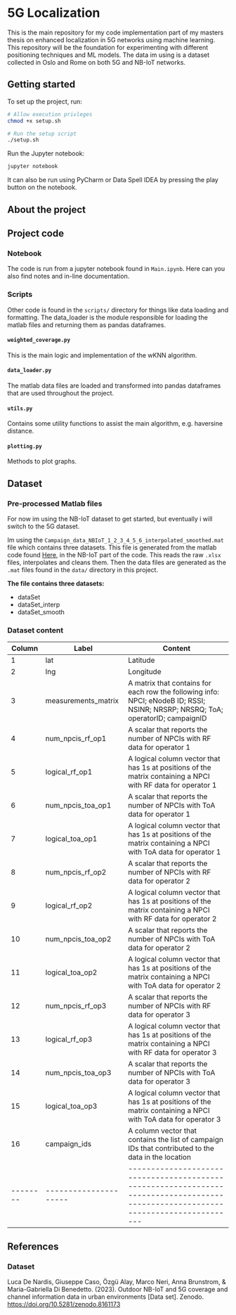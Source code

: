 # 5G Localization

This is the main repository for my code implementation part of my masters thesis on enhanced localization in 5G networks
using machine learning.
This repository will be the foundation for experimenting with different positioning techniques and ML models. The data
im using is a dataset
collected in Oslo and Rome on both 5G and NB-IoT networks.

## Getting started

To set up the project, run:

```bash
# Allow execution privleges
chmod +x setup.sh

# Run the setup script
./setup.sh
```

Run the Jupyter notebook:

```bash
jupyter notebook
``` 

It can also be run using PyCharm or Data Spell IDEA by pressing the play button on the notebook.

## About the project

## Project code

### Notebook

The code is run from a jupyter notebook found in `Main.ipynb`.
Here can you also find notes and in-line documentation.

### Scripts

Other code is found in the `scripts/` directory for things like data loading and formatting.
The data_loader is the module responsible for loading the matlab files and returning them
as pandas dataframes.

#### `weighted_coverage.py`

This is the main logic and implementation of the wKNN algorithm.

#### `data_loader.py`

The matlab data files are loaded and transformed into pandas dataframes
that are used throughout the project.

#### `utils.py`

Contains some utility functions to assist the main algorithm, e.g. haversine distance.

#### `plotting.py`

Methods to plot graphs.

## Dataset

### Pre-processed Matlab files

For now im using the NB-IoT dataset to get started, but eventually i will switch to the 5G dataset.

Im using the `Campaign_data_NBIoT_1_2_3_4_5_6_interpolated_smoothed.mat` file which contains three datasets.
This file is generated from the matlab code found [Here](https://github.com/lucadn/positioning-5G/tree/main), in the
NB-IoT part of the code. This reads the raw `.xlsx` files, interpolates and cleans them. Then the data files are
generated
as the `.mat` files found in the `data/` directory in this project.

**The file contains three datasets:**

- dataSet
- dataSet_interp
- dataSet_smooth

### Dataset content

| Column   | Label                 | Content                                                                                                                           |
|----------|-----------------------|-----------------------------------------------------------------------------------------------------------------------------------|
| 1        | lat                   | Latitude                                                                                                                          |
| 2        | lng                   | Longitude                                                                                                                         |
| 3        | measurements_matrix   | A matrix that contains for each row the following info: NPCI; eNodeB ID; RSSI; NSINR; NRSRP; NRSRQ; ToA; operatorID; campaignID   |
| 4        | num_npcis_rf_op1      | A scalar that reports the number of NPCIs with RF data for operator 1                                                             |
| 5        | logical_rf_op1        | A logical column vector that has 1s at positions of the matrix containing a NPCI with RF data for operator 1                      |
| 6        | num_npcis_toa_op1     | A scalar that reports the number of NPCIs with ToA data for operator 1                                                            |
| 7        | logical_toa_op1       | A logical column vector that has 1s at positions of the matrix containing a NPCI with ToA data for operator 1                     |
| 8        | num_npcis_rf_op2      | A scalar that reports the number of NPCIs with RF data for operator 2                                                             |
| 9        | logical_rf_op2        | A logical column vector that has 1s at positions of the matrix containing a NPCI with RF data for operator 2                      |
| 10       | num_npcis_toa_op2     | A scalar that reports the number of NPCIs with ToA data for operator 2                                                            |
| 11       | logical_toa_op2       | A logical column vector that has 1s at positions of the matrix containing a NPCI with ToA data for operator 2                     |
| 12       | num_npcis_rf_op3      | A scalar that reports the number of NPCIs with RF data for operator 3                                                             |
| 13       | logical_rf_op3        | A logical column vector that has 1s at positions of the matrix containing a NPCI with RF data for operator 3                      |
| 14       | num_npcis_toa_op3     | A scalar that reports the number of NPCIs with ToA data for operator 3                                                            |
| 15       | logical_toa_op3       | A logical column vector that has 1s at positions of the matrix containing a NPCI with ToA data for operator 3                     |
| 16       | campaign_ids          | A column vector that contains the list of campaign IDs that contributed to the data in the location                               |
| -------- | --------------------- | --------------------------------------------------------------------------------------------------------------------------------- |

## References

### Dataset

Luca De Nardis, Giuseppe Caso, Özgü Alay, Marco Neri, Anna Brunstrom, & Maria-Gabriella Di Benedetto. (2023). Outdoor
NB-IoT and 5G coverage and channel information data in urban environments [Data set].
Zenodo. https://doi.org/10.5281/zenodo.8161173